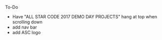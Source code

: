 
To-Do
* Have "ALL STAR CODE 2017 DEMO DAY PROJECTS" hang at top when scrolling down
* add nav bar
* add ASC logo